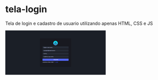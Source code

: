 # tela-login
 Tela de login e cadastro de usuario utilizando apenas HTML, CSS e JS

<img height="140em" src="./Cadastro.png"/>